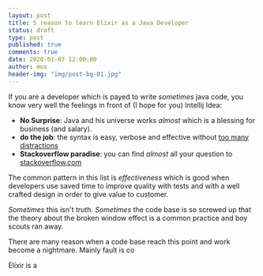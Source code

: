 ```yaml
---
layout: post
title: 5 reason to learn Elixir as a Java Developer
status: draft
type: post
published: true
comments: true
date: 2020-01-07 12:00:00
author: mos
header-img: "img/post-bg-01.jpg"
---
```


If you are a developer which is payed to write *sometimes* java code, you know very well 
the feelings in front of (I hope for you) Intellij Idea:

- **No Surprise**: Java and his universe works *almost* which is a blessing for business (and salary).
- **do the job**: the syntax is easy, verbose and effective without [too many distractions](https://stackoverflow.com/questions/8000903/what-are-all-the-uses-of-an-underscore-in-scala/8001065#8001065)
- **Stackoverflow paradise**: you can find *almost* all your question to [stackoverflow.com](www.stackoverflow.com) 

The common pattern in this list is *effectiveness* which is good when developers use saved time to improve quality with tests and
 with a well crafted design in order to give value to customer.
 
*Sometimes* this isn't truth. *Sometimes* the code base is so screwed up that the theory about the broken window effect 
is a common practice and boy scouts ran away.

There are many reason when a code base reach this point and work become a nightmare. Mainly fault is co

Elixir is a 
